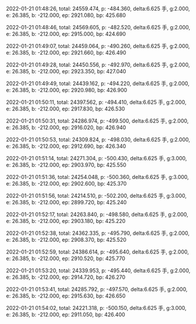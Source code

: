 2022-01-21 01:48:26, total: 24559.474, p: -484.360, delta:6.625 手, g:2.000, e: 26.385, b: -212.000, ep: 2921.080, bp: 425.680

2022-01-21 01:48:46, total: 24569.605, p: -482.520, delta:6.625 手, g:2.000, e: 26.385, b: -212.000, ep: 2915.000, bp: 424.690

2022-01-21 01:49:07, total: 24459.064, p: -490.260, delta:6.625 手, g:2.000, e: 26.385, b: -212.000, ep: 2921.660, bp: 426.490

2022-01-21 01:49:28, total: 24450.556, p: -492.970, delta:6.625 手, g:2.000, e: 26.385, b: -212.000, ep: 2923.350, bp: 427.040

2022-01-21 01:49:49, total: 24439.162, p: -494.220, delta:6.625 手, g:2.000, e: 26.385, b: -212.000, ep: 2920.980, bp: 426.900

2022-01-21 01:50:11, total: 24397.562, p: -494.410, delta:6.625 手, g:2.000, e: 26.385, b: -212.000, ep: 2917.830, bp: 426.530

2022-01-21 01:50:31, total: 24286.974, p: -499.500, delta:6.625 手, g:2.000, e: 26.385, b: -212.000, ep: 2916.020, bp: 426.940

2022-01-21 01:50:53, total: 24309.824, p: -498.030, delta:6.625 手, g:2.000, e: 26.385, b: -212.000, ep: 2912.690, bp: 426.340

2022-01-21 01:51:14, total: 24271.304, p: -500.430, delta:6.625 手, g:3.000, e: 26.385, b: -212.000, ep: 2903.970, bp: 425.550

2022-01-21 01:51:36, total: 24254.048, p: -500.360, delta:6.625 手, g:3.000, e: 26.385, b: -212.000, ep: 2902.600, bp: 425.370

2022-01-21 01:51:56, total: 24214.510, p: -502.200, delta:6.625 手, g:3.000, e: 26.385, b: -212.000, ep: 2899.720, bp: 425.240

2022-01-21 01:52:17, total: 24263.840, p: -498.580, delta:6.625 手, g:2.000, e: 26.385, b: -212.000, ep: 2903.180, bp: 425.220

2022-01-21 01:52:38, total: 24362.335, p: -495.790, delta:6.625 手, g:2.000, e: 26.385, b: -212.000, ep: 2908.370, bp: 425.520

2022-01-21 01:52:59, total: 24386.614, p: -495.640, delta:6.625 手, g:2.000, e: 26.385, b: -212.000, ep: 2910.520, bp: 425.770

2022-01-21 01:53:20, total: 24339.953, p: -495.440, delta:6.625 手, g:2.000, e: 26.385, b: -212.000, ep: 2914.720, bp: 426.270

2022-01-21 01:53:41, total: 24285.792, p: -497.570, delta:6.625 手, g:2.000, e: 26.385, b: -212.000, ep: 2915.630, bp: 426.650

2022-01-21 01:54:02, total: 24221.318, p: -500.150, delta:6.625 手, g:3.000, e: 26.385, b: -212.000, ep: 2911.050, bp: 426.400